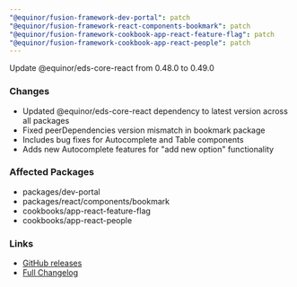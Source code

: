 ```yaml
---
"@equinor/fusion-framework-dev-portal": patch
"@equinor/fusion-framework-react-components-bookmark": patch
"@equinor/fusion-framework-cookbook-app-react-feature-flag": patch
"@equinor/fusion-framework-cookbook-app-react-people": patch
---
```


Update @equinor/eds-core-react from 0.48.0 to 0.49.0

### Changes
- Updated @equinor/eds-core-react dependency to latest version across all packages
- Fixed peerDependencies version mismatch in bookmark package
- Includes bug fixes for Autocomplete and Table components
- Adds new Autocomplete features for "add new option" functionality

### Affected Packages
- packages/dev-portal
- packages/react/components/bookmark
- cookbooks/app-react-feature-flag
- cookbooks/app-react-people

### Links
- [GitHub releases](https://github.com/equinor/design-system/releases)
- [Full Changelog](https://github.com/equinor/design-system/compare/eds-core-react@0.48.0...eds-core-react@0.49.0)
